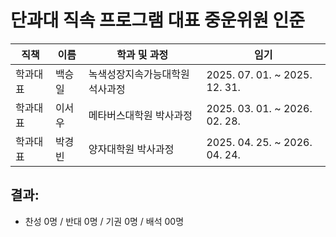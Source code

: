 단과대 직속 프로그램 대표 중운위원 인준
===

| 직책 | 이름 | 학과 및 과정 | 임기 |
|----|----|----|----|
| 학과대표 | 백승일 | 녹색성장지속가능대학원 석사과정 | 2025. 07. 01. ~ 2025. 12. 31. |
| 학과대표 | 이서우 | 메타버스대학원 박사과정 | 2025. 03. 01. ~ 2026. 02. 28. |
| 학과대표 | 박경빈 | 양자대학원 박사과정 | 2025. 04. 25. ~ 2026. 04. 24. |

## 결과: 
- 찬성 0명 / 반대 0명 / 기권 0명 / 배석 00명
